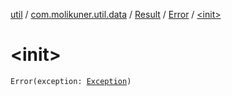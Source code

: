 [util](../../../index.md) / [com.molikuner.util.data](../../index.md) / [Result](../index.md) / [Error](index.md) / [&lt;init&gt;](./-init-.md)

# &lt;init&gt;

`Error(exception: `[`Exception`](https://kotlinlang.org/api/latest/jvm/stdlib/kotlin/-exception/index.html)`)`